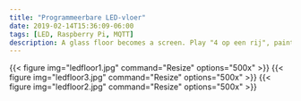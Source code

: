 ```yaml
---
title: "Programmeerbare LED-vloer"
date: 2019-02-14T15:36:09-06:00
tags: [LED, Raspberry Pi, MQTT]
description: A glass floor becomes a screen. Play "4 op een rij", paint or watch tiny movies.
---
```




{{< figure img="ledfloor1.jpg" command="Resize" options="500x" >}}
{{< figure img="ledfloor3.jpg" command="Resize" options="500x" >}}
{{< figure img="ledfloor2.jpg" command="Resize" options="500x" >}}